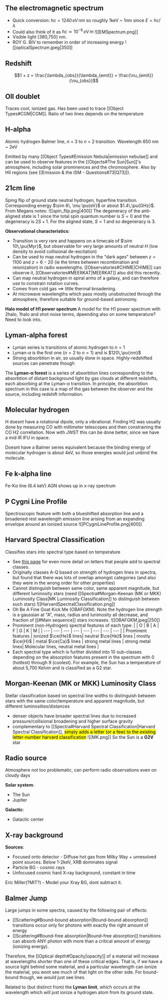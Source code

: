 
## The electromagnetic spectrum
- Quick conversion: $hc = 1240\,eV\,nm$ so roughly 1keV ~ 1nm since $E=hc/\lambda$
- Could also think of it as $hc \simeq 10^{-6}\,eV\,m$
 ![[EMSpectrum.png]]
 - Visible light [380,750] nm. 
 - ROY G. BIV to remember in order of increasing energy
![[opticalSpectrum.jpeg|350]]


## Redshift
$$1 + z = \frac{\lambda_{obs}}{\lambda_{emit}} = \frac{\nu_{emit}}{\nu_{obs}}$$


## OII doublet
Traces cool, ionized gas. Has been used to trace [[Object Types#CGM|CGM]]. Ratio of two lines depends on the temperature


## H-alpha
Atomic hydrogen Balmer line, _n_ = 3 to _n_ = 2 transition. Wavelength 650 nm ~ 2eV

Emitted by many [[Object Types#Emission Nebula|emission nebulae]] and can be used to observe features in the [[Objects#The Sun|Sun]]'s atmosphere, including solar prominences and the chromosphere. Also by HII regions (see [[Emission & the ISM - Questions#73|Q73]]).


## 21cm line
Sping flip of ground state neutral hydrogen, hyperfine transition. Corresponding energy $\sim 6\, \mu \pu{eV}$ or about $1.4\,\pu{GHz}$. From Megans notes:
![[spin_flip.png|400]]
The degeneracy of the anti-aligned state is 1 since the total spin quantum number is $S = 0$ and the degeneracy is $2S+1$. For the aligned state, $S=1$ and so degeneracy is $3$.

**Observational characteristics**:
- Transition is very rare and happens on a timecale of $\sim 10\,\pu{Myr}$, but observable for very large amounts of neutral $H$ (low density to avoid collisional de-excitation) 
- Can be used to map neutral hydrogen in the "dark ages" between $z=1100$ and $z=6-20$ (ie the times between recombination and reionization) in radio wavelengths. [[Observatories#CHIME|CHIME]] can observe it, [[Observatories#MEERKAT|MEERKAT]] also did this recently.
- Can map neutral hydrogen in spiral arms of a galaxy, and can therefore use to constrain rotation curves.
- Comes from cold gas $\implies$ little thermal broadening.
- At microwave wavelengths which pass mostly unobstructed through the atmosphere, therefore suitable for ground-based astronomy.

**Halo model of H1 power spectrum**
A model for the H1 power spectrum with 2halo, 1halo and shot noise terms, dpeending also on some temperature? Need to look into.


## Lyman-alpha forest
- Lyman series is transitions of atomic hydrogen to $n=1$ 
- Lyman-$\alpha$ is the first one ($n=2$ to $n=1$) and is $120\,\pu{nm}$
- Strong absorbtion in air, so usually done in space. Highly-redshifted sources can penetrate though

The **Lyman-$\mathbf{\alpha}$ forest** is a series of absorbtion lines corresponding to the absorbtion of distant background light by gas clouds at different redshifts, each absorbing at the Lyman-$\alpha$ transition. In principle, the absorbtion spectrum in this case is a map of the gas between the observer and the source, including redshift information.


## Molecular hydrogen
H doesnt have a rotational dipole, only a vibrational. Finding H2 was usually done by measuring CO with millimeter telescopes and then constraining the CO H2 correllation. Now with JWST this can be done better, since we have a mid IR IFU in space.

Doesnt have a Balmer series equivalent because the binding energy of molecular hydrogen is about 4eV, so those energies would just unbind the molecule.


## Fe k-alpha line
Fe-K$\alpha$ line (6.4 keV) AGN shows up in x-ray spectrum


## P Cygni Line Profile
Spectroscopic feature with both a blueshifted absorption line and a broadened rest wavelength emission line arising from an expanding envelope around an ionized source
![[PCygniLineProfile.png|400]]


## Harvard Spectral Classification
Classifies stars into spectral type based on temperature 
- See [this page](http://astro.vaporia.com/start/spectraltype.html) for even more detail on letters that people add to spectral classes.
- Originally classes A-Q based on strength of hydrogen lines in spectra, but found that there was lots of overlap amongst categories (and also they were in the wrong order for other properties)
- Cannot distinguish between same color, same apparent magnitude, but different luminosity stars (need [[Spectra#Morgan-Keenan (MK or MKK) Luminosity Class|MK Luminosity Classification]] to distinguish between such stars)
![[HarvardSpectralClassification.png]]
- Oh Be A Fine Goat Kick Me (OBAFGKM). Note the hydrogen line strength is a gaussian at "A", mass, radius and lunimosity all decrease, and fraction of [[#Main sequence]] stars increases. 
 ![[OBAFGKM.jpeg|250]]
 - Prominent (non-Hydrogen) spectral features of each type: 
|  | O | B | A | F | G | K | M |
| --- | --- | --- | --- | --- | --- | --- | --- |
| Prominent features | ionized $\ce{He}$ lines| neutral $\ce{He}$ lines | mostly $\ce{H}$ | metal $\ce{Ca}$ lines | strong metal lines | strong metal lines| Molecular lines, neutral metal lines |
 - Each spectral type which is further divided into 10 sub-classes depending on the absorption features present in the spectrum with 0 (hottest) through 9 (coolest). For example, the Sun has a temperature of about 5,700 Kelvin and is classified as a G2 star.


## Morgan-Keenan (MK or MKK) Luminosity Class
Stellar classification based on spectral line widths to distinguish between stars with the same color/temperature and apparent magnitude, but different luminosities/distances
- denser objects have broader spectral lines due to increased pressure/collisional broadening and higher surface gravity
- complementary to [[Spectra#Harvard Spectral Classification|Harvard Spectral Classification]], <mark class="hltr-pink">simply adds a letter (or a few) to the existing letter-number harvard classification</mark>
![[MK.png]]
So the Sun is a **G2V** star


## Radio source
Atmosphere not too problematic, can perform radio observations even on cloudy days

**Solar system**:
- The Sun
- Jupiter 

**Galactic**:
- Galactic center


## X-ray background
**Sources**:
- Focused onto detector - Diffuse hot gas from Milky Way + unresolved point sources. Below 1-2keV, XRB dominates signal
- Particle BG - cosmic rays
- Unfocused cosmic hard X-ray background, constant in time

Eric Miller(?MIT?) - Model your Xray BG, dont subtract it.


## Balmer Jump
Large jumps in some spectra, caused by the following pair of effects:

- [[Scattering#Bound-bound absorption|Bound-bound absorption]] transitions occur only for photons with exactly the right amount of energy
- [[Scattering#Bound-free absorption|Bound-free absorption]] transitions can absorb ANY photon with more than a critical amount of energy (ionizing energy).

Therefore, the [[Optical depth#Opacity|opacity]] of a material will increase at wavelengths shorter than one of these critical edges. That is, if we have a source light behind some material, and a particular wavelength can ionize the material, you wont see much of that light on the other side. For bound-bound though, we would just see lines.

Related to (but distinct from) the **Lyman limit**, which occurs at the wavelength which will just ionize a hydrogen atom from its ground state.